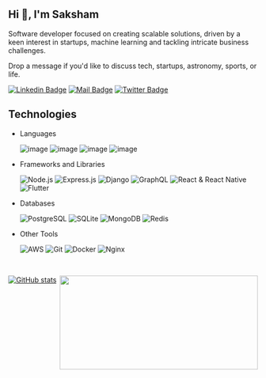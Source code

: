 ## Hi 👋, I'm Saksham
Software developer focused on creating scalable solutions, driven by a keen interest in startups, machine learning and tackling intricate business challenges.  

Drop a message if you'd like to discuss tech, startups, astronomy, sports, or life.

[![Linkedin Badge](https://img.shields.io/badge/-Saksham%20Sharma-0072b1?style=flat&labelColor=0072b1&logo=linkedin&logoColor=white)](https://www.linkedin.com/in/sakshamsharma630/)
[![Mail Badge](https://img.shields.io/badge/-sakshamsharma630-ea4335?style=flat&labelColor=ea4335&logo=gmail&logoColor=white)](mailto:sakshamsharma630@gmail.com)
[![Twitter Badge](https://img.shields.io/badge/-@sakkshm__-1D9bf0?style=flat&labelColor=1D9bf0&logo=twitter&logoColor=white)](https://twitter.com/sakkshm_)

## Technologies
* Languages

  ![image](https://img.shields.io/badge/JavaScript-f0db4f.svg?style=for-the-badge&logo=javascript&logoColor=black)
  ![image](https://img.shields.io/badge/TypeScript-007acc.svg?style=for-the-badge&logo=typescript&logoColor=white)
  ![image](https://img.shields.io/badge/Python-ffde57?style=for-the-badge&logo=python&logoColor=black)
  ![image](https://img.shields.io/badge/C%2B%2B-044f88?style=for-the-badge&logo=c%2B%2B&logoColor=white)


* Frameworks and Libraries

  ![Node.js](https://img.shields.io/badge/Node.js-43853d?style=for-the-badge&logo=node.js&logoColor=white)
  ![Express.js](https://img.shields.io/badge/Express.js-000000?style=for-the-badge&logo=express&logoColor=white)
  ![Django](https://img.shields.io/badge/Django-092E20?style=for-the-badge&logo=django&logoColor=white)
  ![GraphQL](https://img.shields.io/badge/-GraphQL-E10098?style=for-the-badge&logo=graphql&logoColor=white)
  ![React & React Native](https://img.shields.io/badge/React_&_React_Native-61DAFB?style=for-the-badge&logo=react&logoColor=white)
  ![Flutter](https://img.shields.io/badge/Flutter-02569B?style=for-the-badge&logo=flutter&logoColor=white) 
  

* Databases

  ![PostgreSQL](https://img.shields.io/badge/PostgreSQL-336791?style=for-the-badge&logo=postgresql&logoColor=white)
  ![SQLite](https://img.shields.io/badge/SQLite-003B57?style=for-the-badge&logo=sqlite&logoColor=white)
  ![MongoDB](https://img.shields.io/badge/MongoDB-47A248?style=for-the-badge&logo=mongodb&logoColor=white)
  ![Redis](https://img.shields.io/badge/Redis-DC382D?style=for-the-badge&logo=redis&logoColor=white)


* Other Tools

  ![AWS](https://img.shields.io/badge/AWS-232F3E?style=for-the-badge&logo=amazon-aws&logoColor=white)
  ![Git](https://img.shields.io/badge/Git-F05032?style=for-the-badge&logo=git&logoColor=white)
  ![Docker](https://img.shields.io/badge/Docker-2496ED?style=for-the-badge&logo=docker&logoColor=white)
  ![Nginx](https://img.shields.io/badge/Nginx-269539?style=for-the-badge&logo=nginx&logoColor=white)

<br>

[![GitHub stats](https://github-readme-stats.vercel.app/api?username=sakkshm26&show_icons=true&theme=dark)](https://github.com/anuraghazra/github-readme-stats)
<img align="right" height="190" width="400" src="https://media.giphy.com/media/oYQ9HRm5Mo7VXeMNVR/giphy.gif">
